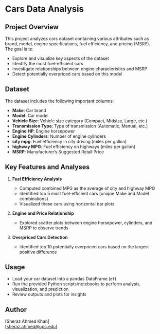 # Cars Data Analysis

## Project Overview

This project analyzes cars dataset containing various attributes such as brand, model, engine specifications, fuel efficiency, and pricing (MSRP). The goal is to:

- Explore and visualize key aspects of the dataset  
- Identify the most fuel-efficient cars  
- Investigate relationships between engine characteristics and MSRP  
- Detect potentially overpriced cars based on this model  

## Dataset

The dataset includes the following important columns:

- **Make**: Car brand  
- **Model**: Car model  
- **Vehicle Size**: Vehicle size category (Compact, Midsize, Large, etc.)  
- **Transmission Type**: Type of transmission (Automatic, Manual, etc.)  
- **Engine HP**: Engine horsepower  
- **Engine Cylinders**: Number of engine cylinders  
- **city mpg**: Fuel efficiency in city driving (miles per gallon)  
- **highway MPG**: Fuel efficiency on highways (miles per gallon)  
- **MSRP**: Manufacturer’s Suggested Retail Price  

## Key Features and Analyses

1. **Fuel Efficiency Analysis**  
   - Computed combined MPG as the average of city and highway MPG  
   - Identified top 5 most fuel-efficient cars (unique Make and Model combinations)  
   - Visualized these cars using horizontal bar plots  

2. **Engine and Price Relationship**  
   - Explored scatter plots between engine horsepower, cylinders, and MSRP to observe trends  

3. **Overpriced Cars Detection**  
   - Identified top 10 potentially overpriced cars based on the largest positive difference  

## Usage

- Load your car dataset into a pandas DataFrame (`df`)  
- Run the provided Python scripts/notebooks to perform analysis, visualization, and prediction  
- Review outputs and plots for insights  


## Author

[Sheraz Ahmed Khan]  
[sheraz.ahmed@upc.edu]

